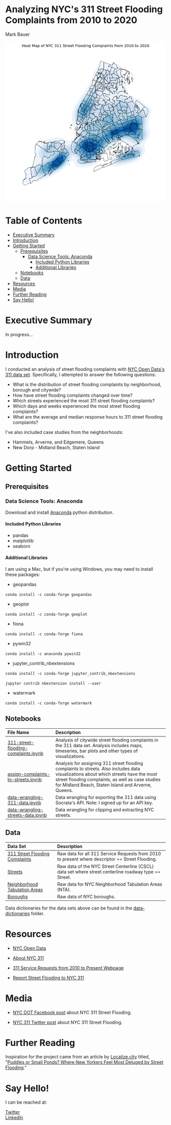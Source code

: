# Analyzing NYC's 311 Street Flooding Complaints from 2010 to 2020  
Mark Bauer  

![cover photo](figures/cover-photo.png) 

# Table of Contents

   * [Executive Summary](#Executive-Summary)
   * [Introduction](#Introduction)
   * [Getting Started](#Getting-Started)
       * [Prerequisites](#Prerequisites)
           * [Data Science Tools: Anaconda](#Data-Science-Tools-Anaconda)
               * [Included Python Libraries](#Included-Python-Libraries)
               * [Additional Libraries](#Additional-Libraries)     
       * [Notebooks](#Notebooks)
       * [Data](#Data)     
   * [Resources](#Resources)
   * [Media](#Media)
   * [Further Reading](#Further-Reading)
   * [Say Hello!](#Say-Hello)

# Executive Summary

In progress...

# Introduction

I conducted an analysis of street flooding complaints with [NYC Open Data's 311 data set](https://nycopendata.socrata.com/Social-Services/311-Service-Requests-from-2010-to-Present/erm2-nwe9). Specifically, I attempted to answer the following questions:

- What is the distribution of street flooding complaints by neighborhood, borough and citywide?
- How have street flooding complaints changed over time?
- Which streets experienced the most 311 street flooding complaints?
- Which days and weeks experienced the most street flooding complaints?
- What are the average and median response hours to 311 street flooding complaints?

I've also included case studies from the neighborhoods:

- Hammels, Arverne, and Edgemere, Queens  
- New Dorp - Midland Beach, Staten Island


# Getting Started

## Prerequisites

### Data Science Tools: Anaconda

Download and install [Anaconda](https://www.anaconda.com/products/individual) python distribution.

#### Included Python Libraries

- pandas
- matplotlib
- seaborn

#### Additional Libraries

I am using a Mac, but if you're using Windows, you may need to install these packages:

- geopandas

`conda install -c conda-forge geopandas`

- geoplot

`conda install -c conda-forge geoplot`

- fiona

`conda install -c conda-forge fiona`

- pywin32

`conda install -c anaconda pywin32`

- jupyter_contrib_nbextensions

`conda install -c conda-forge jupyter_contrib_nbextensions`

`jupyter contrib nbextension install --user`

- watermark

`conda install -c conda-forge watermark`

## Notebooks

| File Name | Description |
| :-------- | :---------- |
| [311-street-flooding-complaints.ipynb](analysis-nyc-311-street-flooding.ipynb) | Analysis of citywide street flooding complaints in the 311 data set. Analysis includes maps, timeseries, bar plots and other types of visualizations. |
| [assign-complaints-to-streets.ipynb](analysis-assign-complaints-to-streets.ipynb) | Analysis for assigning 311 street flooding complaints to streets. Also includes data visualizations about which streets have the most street flooding complaints, as well as case studies for Midland Beach, Staten Island and Arverne, Queens. |
| [data-wrangling-311-data.ipynb](/data-wrangling/data-wrangling-311-data.ipynb) | Data wrangling for exporting the 311 data using Socrata's API. Note: I signed up for an API key. |
| [data-wrangling-streets-data.ipynb](/data-wrangling/data-wrangling-streets-data.ipynb) | Data wrangling for clipping and extracting NYC streets. |

## Data 

| Data Set | Description |
| :-------- | :---------- |
| [311 Street Flooding Complaints](https://github.com/mebauer/nyc-311-street-flooding/blob/main/data-raw/raw-street-flooding-data.csv) | Raw data for all 311 Service Requests from 2010 to present where descriptor == Street Flooding. |
| [Streets](https://github.com/mebauer/nyc-311-street-flooding/blob/main/data-raw/raw-streets-clipped.json) | Raw data of the NYC Street Centerline (CSCL) data set where street centerline roadway type == Street. |
| [Neighborhood Tabulation Areas]() | Raw data for NYC Neighborhood Tabulation Areas (NTA). |
| [Boroughs]() | Raw data of NYC boroughs. |

Data dictionaries for the data sets above can be found in the [data-dictionaries](https://github.com/mebauer/nyc-311-street-flooding/tree/main/data-dictionaries) folder. 

# Resources

- [NYC Open Data](https://opendata.cityofnewyork.us/)

- [About NYC 311](https://portal.311.nyc.gov/about-nyc-311/)

- [311 Service Requests from 2010 to Present Webpage](https://data.cityofnewyork.us/Social-Services/311-Service-Requests-from-2010-to-Present/erm2-nwe9)

- [Report Street Flooding to NYC 311](https://portal.311.nyc.gov/article/?kanumber=KA-02198)

# Media

- [NYC DOT Facebook post](https://www.facebook.com/NYCDOT/posts/if-you-see-ponding-or-flooding-on-any-nyc-street-or-highway-report-it-to-nyc-311/10156270397437887/) about NYC 311 Street Flooding.

- [NYC 311 Twitter post](https://twitter.com/nyc311/status/1067131135749165056) about NYC 311 Street Flooding.

# Further Reading

Inspiration for the project came from an article by [Localize.city](https://www.localize.city/) titled, "[Puddles or Small Ponds? Where New Yorkers Feel Most Deluged by Street Flooding](https://www.localize.city/blog/puddles-or-small-ponds-where-new-yorkers-feel-most-deluged-by-street-flooding/)."

# Say Hello!   

I can be reached at:  

[Twitter](https://twitter.com/markbauerwater)  
[LinkedIn](https://www.linkedin.com/in/markebauer/)